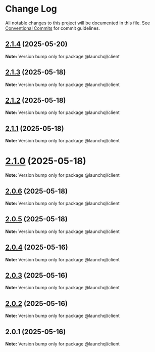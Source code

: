 # Change Log

All notable changes to this project will be documented in this file.
See [Conventional Commits](https://conventionalcommits.org) for commit guidelines.

## [2.1.4](https://github.com/launchql/launchql/compare/@launchql/client@2.1.3...@launchql/client@2.1.4) (2025-05-20)

**Note:** Version bump only for package @launchql/client





## [2.1.3](https://github.com/launchql/launchql/compare/@launchql/client@2.1.2...@launchql/client@2.1.3) (2025-05-18)

**Note:** Version bump only for package @launchql/client





## [2.1.2](https://github.com/launchql/launchql/compare/@launchql/client@2.1.1...@launchql/client@2.1.2) (2025-05-18)

**Note:** Version bump only for package @launchql/client





## [2.1.1](https://github.com/launchql/launchql/compare/@launchql/client@2.1.0...@launchql/client@2.1.1) (2025-05-18)

**Note:** Version bump only for package @launchql/client





# [2.1.0](https://github.com/launchql/launchql/compare/@launchql/client@2.0.6...@launchql/client@2.1.0) (2025-05-18)

**Note:** Version bump only for package @launchql/client





## [2.0.6](https://github.com/launchql/launchql/compare/@launchql/client@2.0.5...@launchql/client@2.0.6) (2025-05-18)

**Note:** Version bump only for package @launchql/client





## [2.0.5](https://github.com/launchql/launchql/compare/@launchql/client@2.0.4...@launchql/client@2.0.5) (2025-05-18)

**Note:** Version bump only for package @launchql/client





## [2.0.4](https://github.com/launchql/launchql/compare/@launchql/client@2.0.3...@launchql/client@2.0.4) (2025-05-16)

**Note:** Version bump only for package @launchql/client





## [2.0.3](https://github.com/launchql/launchql/compare/@launchql/client@2.0.2...@launchql/client@2.0.3) (2025-05-16)

**Note:** Version bump only for package @launchql/client





## [2.0.2](https://github.com/launchql/launchql/compare/@launchql/client@2.0.1...@launchql/client@2.0.2) (2025-05-16)

**Note:** Version bump only for package @launchql/client





## 2.0.1 (2025-05-16)

**Note:** Version bump only for package @launchql/client
